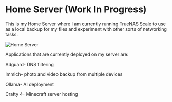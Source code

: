 # Home Server (Work In Progress)
This is my Home Server where I am currently running TrueNAS Scale to use as a local backup for my files and experiment with other sorts of networking tasks.

![Home Server](https://github.com/user-attachments/assets/1a4f307b-9c11-45a4-9693-ada73127c484)

Applications that are currently deployed on my server are:

Adguard- DNS filtering

Immich- photo and video backup from multiple devices

Ollama- AI deployment

Crafty 4- Minecraft server hosting
